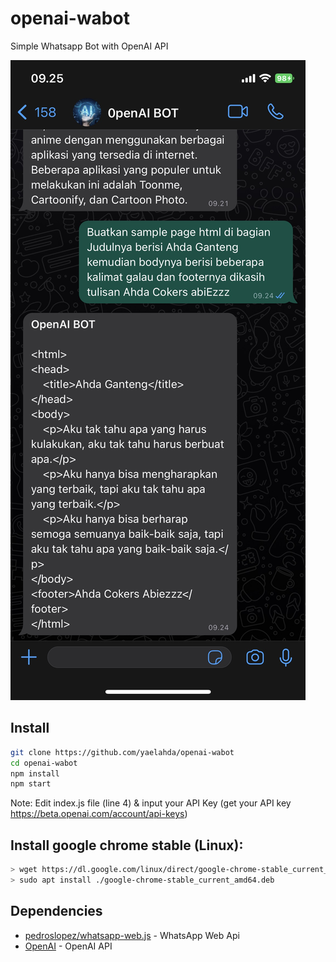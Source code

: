# openai-wabot
Simple Whatsapp Bot with OpenAI API

![openai-wabot](./A077A5B6-0D60-4508-AFF6-6E75E3655096.jpeg)


## Install
```bash
git clone https://github.com/yaelahda/openai-wabot
cd openai-wabot
npm install
npm start
```
Note: Edit index.js file (line 4) & input your API Key (get your API key https://beta.openai.com/account/api-keys)

## Install google chrome stable (Linux):
```bash
> wget https://dl.google.com/linux/direct/google-chrome-stable_current_amd64.deb
> sudo apt install ./google-chrome-stable_current_amd64.deb
```

## Dependencies
- [pedroslopez/whatsapp-web.js](https://github.com/pedroslopez/whatsapp-web.js) - WhatsApp Web Api
- [OpenAI](https://github.com/openai/openai-node) - OpenAI API

